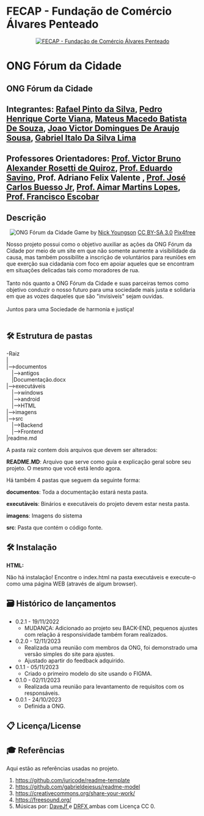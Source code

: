 # FECAP - Fundação de Comércio Álvares Penteado

<p align="center">
<a href= "https://www.fecap.br/"><img src="https://encrypted-tbn0.gstatic.com/images?q=tbn:ANd9GcRhZPrRa89Kma0ZZogxm0pi-tCn_TLKeHGVxywp-LXAFGR3B1DPouAJYHgKZGV0XTEf4AE&usqp=CAU" alt="FECAP - Fundação de Comércio Álvares Penteado" border="0"></a>
</p>

# ONG Fórum da Cidade

## ONG Fórum da Cidade

## Integrantes: <a href="https://www.linkedin.com/in/victorbarq/">Rafael Pinto da Silva</a>, <a href="https://www.linkedin.com/in/victorbarq/">Pedro Henrique Corte Viana</a>, <a href="https://www.linkedin.com/in/victorbarq/">Mateus Macedo Batista De Souza</a>, <a href="https://www.linkedin.com/in/victorbarq/">Joao Victor Domingues De Araujo Sousa</a>, <a href="https://www.linkedin.com/in/victorbarq/">Gabriel Italo Da Silva Lima</a>

## Professores Orientadores: <a href="https://www.linkedin.com/in/victorbarq/"> Prof. Victor Bruno Alexander Rosetti de Quiroz</a>, <a href="https://www.linkedin.com/in/eduardo-savino-gomes-77833a10/"> Prof. Eduardo Savino</a>, Prof. Adriano Felix Valente </a>, <a href="https://www.linkedin.com/in/jos%C3%A9-carlos-buesso-jr-15462234"> Prof. José Carlos Buesso Jr</a>, <a href="https://br.linkedin.com/in/aimarlopes/pt"> Prof. Aimar Martins Lopes</a>, <a href="https://br.linkedin.com/in/francisco-escobar?trk=people-guest_people_search-card"> Prof. Francisco Escobar</a>

## Descrição

<p align="center">
<img src="https://pix4free.org/assets/library/2021-01-20/originals/game.jpg" alt="ONG Fórum da Cidade" border="0">
  Game by <a href="http://www.nyphotographic.com/">Nick Youngson</a> <a rel="license" href="https://creativecommons.org/licenses/by-sa/3.0/">CC BY-SA 3.0</a> <a href="http://pix4free.org/">Pix4free</a>
</p>


Nosso projeto possui como o objetivo auxiliar as ações da ONG Fórum da Cidade por meio de um site em que não somente aumente a visibilidade da causa, mas também possibilite a inscrição de voluntários para reuniões em que exerção sua cidadania com foco em apoiar aqueles que se encontram em situações delicadas tais como moradores de rua.
<br><br>
Tanto nós quanto a ONG Fórum da Cidade e suas parceiras temos como objetivo conduzir o nosso futuro para uma sociedade mais justa e solidaria em que as vozes daqueles que são "invisiveis" sejam ouvidas.
<br><br>
Juntos para uma Sociedade de harmonia e justiça!
<br><br>

## 🛠 Estrutura de pastas

-Raiz<br>
|<br>
|-->documentos<br>
  &emsp;|-->antigos<br>
  &emsp;|Documentação.docx<br>
|-->executáveis<br>
  &emsp;|-->windows<br>
  &emsp;|-->android<br>
  &emsp;|-->HTML<br>
|-->imagens<br>
|-->src<br>
  &emsp;|-->Backend<br>
  &emsp;|-->Frontend<br>
|readme.md<br>

A pasta raiz contem dois arquivos que devem ser alterados:

<b>README.MD</b>: Arquivo que serve como guia e explicação geral sobre seu projeto. O mesmo que você está lendo agora.

Há também 4 pastas que seguem da seguinte forma:

<b>documentos</b>: Toda a documentação estará nesta pasta.

<b>executáveis</b>: Binários e executáveis do projeto devem estar nesta pasta.

<b>imagens</b>: Imagens do sistema

<b>src</b>: Pasta que contém o código fonte.

## 🛠 Instalação

<b>HTML:</b>

Não há instalação!
Encontre o index.html na pasta executáveis e execute-o como uma página WEB (através de algum browser).

## 🗃 Histórico de lançamentos

* 0.2.1 - 19/11/2022
    * MUDANÇA: Adicionado ao projeto seu BACK-END, pequenos ajustes com relação á responsividade também foram realizados.
* 0.2.0 - 12/11/2023
    * Realizada uma reunião com membros da ONG, foi demonstrado uma versão simples do site para ajustes.
    * Ajustado apartir do feedback adquirido.
* 0.1.1 - 05/11/2023
    * Criado o primeiro modelo do site usando o FIGMA.
* 0.1.0 - 02/11/2023
    * Realizada uma reunião para levantamento de requisitos com os responsáveis.  
* 0.0.1 - 24/10/2023
    * Definida a ONG.

## 📋 Licença/License


## 🎓 Referências

Aqui estão as referências usadas no projeto.

1. <https://github.com/iuricode/readme-template>
2. <https://github.com/gabrieldejesus/readme-model>
3. <https://creativecommons.org/share-your-work/>
4. <https://freesound.org/>
5. Músicas por: <a href="https://freesound.org/people/DaveJf/sounds/616544/"> DaveJf </a> e <a href="https://freesound.org/people/DRFX/sounds/338986/"> DRFX </a> ambas com Licença CC 0.
